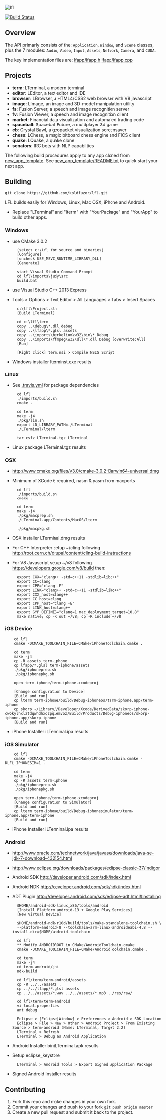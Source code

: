 ![lfl](assets/lfl.png)

[![Build Status](https://travis-ci.org/koldfuzor/lfl.svg?branch=master)](https://travis-ci.org/koldfuzor/lfl.svg?branch=master)

## Overview

The API primarly consists of the: `Application`, `Window`, and `Scene` classes,
plus the 7 modules: `Audio`, `Video`, `Input`, `Assets`, `Network`, `Camera`,
and `CUDA`.

The key implementation files are:
[lfapp/lfapp.h](lfapp/lfapp.h)
[lfapp/lfapp.cpp](lfapp/lfapp.cpp)

## Projects

* **term**:         LTerminal, a modern terminal
* **editor**:       LEditor, a text editor and IDE
* **browser**:      LBrowser, a HTML4/CSS2 web browser with V8 javascript
* **image**:        LImage, an image and 3D-model manipulation utility
* **fs**:           Fusion Server, a speech and image recognition server
* **fv**:           Fusion Viewer, a speech and image recognition client
* **market**:       Financial data visualization and automated trading code
* **spaceball**:    Spaceball Future, a multiplayer 3d game
* **cb**:           Crystal Bawl, a geopacket visualization screensaver
* **chess**:        LChess, a magic bitboard chess engine and FICS client
* **quake**:        LQuake, a quake clone
* **senators**:     IRC bots with NLP capabilties

The following build procedures apply to any app cloned from [new_app_template](new_app_template).
See [new_app_template/README.txt](new_app_template/README.txt) to quick start your next app.

## Building

`git clone https://github.com/koldfuzor/lfl.git`

LFL builds easily for Windows, Linux, Mac OSX, iPhone and Android.

* Replace "LTerminal" and "lterm" with "YourPackage" and "YourApp" to build other apps.

### Windows

* use CMake 3.0.2

        [select c:\lfl for source and binaries]
        [Configure]
        [uncheck USE_MSVC_RUNTIME_LIBRARY_DLL]
        [Generate]

        start Visual Studio Command Prompt
        cd lfl\imports\judy\src
        build.bat

* use Visual Studio C++ 2013 Express
* Tools > Options > Text Editor > All Languages > Tabs > Insert Spaces

        c:\lfl\Project.sln
        [Build LTerminal]

        cd c:\lfl\term
        copy ..\debug\*.dll debug
        copy ..\lfapp\*.glsl assets
        copy ..\imports\berkelium\w32\bin\* Debug
        copy ..\imports\ffmpeg\w32\dll\*.dll Debug [overwrite:All]
        [Run]

        [Right click] term.nsi > Compile NSIS Script

* Windows installer lterminst.exe results

### Linux

* See [.travis.yml](.travis.yml) for package dependencies

        cd lfl
        ./imports/build.sh
        cmake .

        cd term
        make -j4
        ./pkg/lin.sh
        export LD_LIBRARY_PATH=./LTerminal
        ./LTerminal/lterm

        tar cvfz LTerminal.tgz LTerminal

* Linux package LTerminal.tgz results

### OSX

* http://www.cmake.org/files/v3.0/cmake-3.0.2-Darwin64-universal.dmg
* Minimum of XCode 6 required, nasm & yasm from macports

        cd lfl
        ./imports/build.sh
        cmake .

        cd term
        make -j4
        ./pkg/macprep.sh
        ./LTerminal.app/Contents/MacOS/lterm

        ./pkg/macpkg.sh

* OSX installer LTerminal.dmg results
* For C++ Interpreter setup ~/cling following http://root.cern.ch/drupal/content/cling-build-instructions
* For V8 Javascript setup ~/v8 following https://developers.google.com/v8/build then:

        export CXX="clang++ -std=c++11 -stdlib=libc++"
        export CC=clang
        export CPP="clang -E"
        export LINK="clang++ -std=c++11 -stdlib=libc++"
        export CXX_host=clang++
        export CC_host=clang
        export CPP_host="clang -E"
        export LINK_host=clang++
        export GYP_DEFINES="clang=1 mac_deployment_target=10.8"
        make native; cp -R out ~/v8; cp -R include ~/v8

### iOS Device

        cd lfl
        cmake -DCMAKE_TOOLCHAIN_FILE=CMake/iPhoneToolchain.cmake .

        cd term
        make -j4
        cp -R assets term-iphone
        cp lfapp/*.glsl term-iphone/assets
        ./pkg/iphoneprep.sh
        ./pkg/iphonepkg.sh

        open term-iphone/term-iphone.xcodeproj

        [Change configuration to Device]
        [Build and run]
        cp lterm term-iphone/build/Debug-iphoneos/term-iphone.app/term-iphone
        cp skorp ~/Library//Developer/Xcode/DerivedData/skorp-iphone-cwokylhxlztdqwhdhxqzpqiemvoz/Build/Products/Debug-iphoneos/skorp-iphone.app/skorp-iphone
        [Build and run]

* iPhone Installer iLTerminal.ipa results

### iOS Simulator

        cd lfl
        cmake -DCMAKE_TOOLCHAIN_FILE=CMake/iPhoneToolchain.cmake -DLFL_IPHONESIM=1 .

        cd term
        make -j4
        cp -R assets term-iphone
        ./pkg/iphoneprep.sh
        ./pkg/iphonepkg.sh

        open term-iphone/term-iphone.xcodeproj
        [Change configuration to Simulator]
        [Build and run]
        cp lterm term-iphone/build/Debug-iphonesimulator/term-iphone.app/term-iphone
        [Build and run]

* iPhone Installer iLTerminal.ipa results

### Android

* http://www.oracle.com/technetwork/java/javase/downloads/java-se-jdk-7-download-432154.html
* http://www.eclipse.org/downloads/packages/eclipse-classic-37/indigor

* Android SDK http://developer.android.com/sdk/index.html
* Android NDK http://developer.android.com/sdk/ndk/index.html
* ADT Plugin http://developer.android.com/sdk/eclipse-adt.html#installing

        $HOME/android-sdk-linux_x86/tools/android
        [Install Platform android-13 + Google Play Services]
        [New Virtual Device]

        $HOME/android-ndk-r10d/build/tools/make-standalone-toolchain.sh \
        --platform=android-8 --toolchain=arm-linux-androideabi-4.8 --install-dir=$HOME/android-toolchain

        cd lfl
        ** Modify ANDROIDROOT in CMake/AndroidToolchain.cmake
        cmake -DCMAKE_TOOLCHAIN_FILE=CMake/AndroidToolchain.cmake .

        cd term
        make -j4
        cd term-android/jni
        ndk-build

        cd lfl/term/term-android/assets
        cp -R ../../assets .
        cp ../../lfapp/*.glsl assets
        cp ../../assets/*.wav ../../assets/*.mp3 ../res/raw/

        cd lfl/term/term-android
        vi local.properties
        ant debug

        Eclipse > [Eclipse|Window] > Preferences > Android > SDK Location
        Eclipse > File > New > Other > Android Project > From Existing Source > term-android (Name: LTerminal, Target 2.2)
        LTerminal > Refresh
        LTerminal > Debug as Android Application

* Android Installer bin/LTerminal.apk results

* Setup eclipse_keystore

        LTerminal > Android Tools > Export Signed Application Package

* Signed Android Installer results

## Contributing

1. Fork this repo and make changes in your own fork.
2. Commit your changes and push to your fork `git push origin master`
3. Create a new pull request and submit it back to the project.

